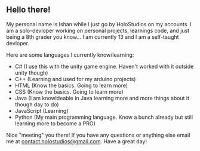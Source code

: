 Hello there!
-
My personal name is Ishan while I just go by HoloStudios on my accounts. I am a solo-devloper working on personal projects, 
learnings code, and just being a 8th grader you know... I am currently 13 and I am a self-taught devloper. 

Here are some languages I currently know/learning:
- C# (I use this with the unity game engine. Haven't worked with it outside unity though)
- C++ (Learning and used for my arduino projects)
- HTML (Know the basics. Going to learn more)
- CSS (Know the basics. Going to learn more)
- Java (I am knowldeable in Java learning more and more things about it though day to do)
- JavaScript (Learning)
- Python (My main programming language. Know a bunch already but still learning more to become a PRO)


Nice "meeting" you there! If you have any questions or anything else email me at contact.holostudios@gmail.com. Have a great day!
